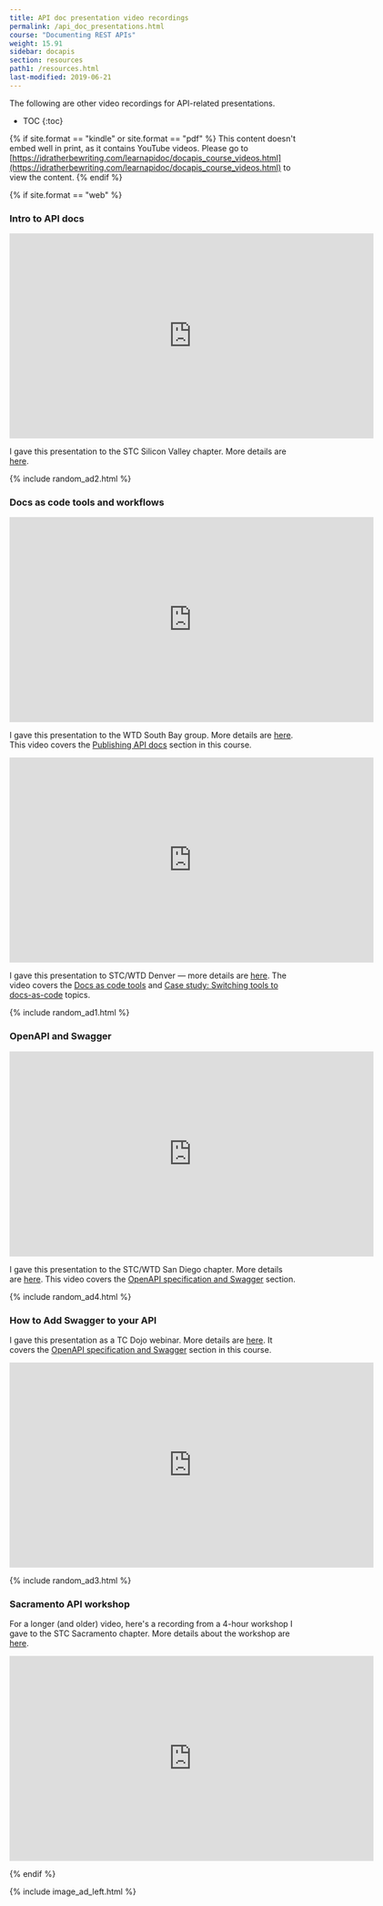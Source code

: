 ```yaml
---
title: API doc presentation video recordings
permalink: /api_doc_presentations.html
course: "Documenting REST APIs"
weight: 15.91
sidebar: docapis
section: resources
path1: /resources.html
last-modified: 2019-06-21
---
```


The following are other video recordings for API-related presentations.

* TOC
{:toc}

{% if site.format == "kindle" or site.format == "pdf" %}
This content doesn't embed well in print, as it contains YouTube videos. Please go to [https://idratherbewriting.com/learnapidoc/docapis_course_videos.html](https://idratherbewriting.com/learnapidoc/docapis_course_videos.html) to view the content.
{% endif %}

{% if site.format == "web" %}

### Intro to API docs

<iframe width="640" height="360" src="https://www.youtube.com/embed/NawxzLB4aro" frameborder="0" allowfullscreen></iframe>

I gave this presentation to the STC Silicon Valley chapter. More details are [here](https://idratherbewriting.com/2017/11/19/upcoming-api-doc-presentation-stc-sv-chapter/).

{% include random_ad2.html %}

### Docs as code tools and workflows

<iframe width="640" height="360" src="https://www.youtube.com/embed/__vSXJn-JQo" frameborder="0" allow="autoplay; encrypted-media" allowfullscreen></iframe>

I gave this presentation to the WTD South Bay group. More details are  [here](https://idratherbewriting.com/2018/01/19/wtd-south-bay-publish-api-documentation-presentation/). This video covers the [Publishing API docs](https://idratherbewriting.com/learnapidoc/pubapis_overview.html) section in this course.

<iframe width="640" height="360" src="https://www.youtube.com/embed/Z3e_38WS-2Q" frameborder="0" allow="autoplay; encrypted-media" allowfullscreen></iframe>

I gave this presentation to STC/WTD Denver &mdash; more details are [here](https://idratherbewriting.com/2018/03/09/docs-as-code-tools-and-workflows-denver-presentation/). The video covers the [Docs as code tools](pubapis_docs_as_code.html) and [Case study: Switching tools to docs-as-code](pubapis_switching_to_docs_as_code.html) topics.

{% include random_ad1.html %}

### OpenAPI and Swagger

<iframe width="640" height="360" src="https://www.youtube.com/embed/gcDSL-8pkvU" frameborder="0" allow="autoplay; encrypted-media" allowfullscreen></iframe>

I gave this presentation to the STC/WTD San Diego chapter. More details are [here](https://idratherbewriting.com/2018/02/14/openapi-and-swagger-presentation/). This video covers the [OpenAPI specification and Swagger](https://idratherbewriting.com/learnapidoc/restapispecifications.html) section.

{% include random_ad4.html %}

### How to Add Swagger to your API

I gave this presentation as a TC Dojo webinar. More details are [here](https://idratherbewriting.com/2017/01/17/swagger-presentation-documenting-rest-apis/). It covers the [OpenAPI specification and Swagger](https://idratherbewriting.com/learnapidoc/restapispecifications.html) section in this course.

<iframe width="640" height="360" src="https://www.youtube.com/embed/wC5hxY0RItQ" frameborder="0" allowfullscreen></iframe>

{% include random_ad3.html %}

### Sacramento API workshop

For a longer (and older) video, here's a recording from a 4-hour workshop I gave to the STC Sacramento chapter. More details about the workshop are [here](https://idratherbewriting.com/2016/03/27/rest-api-workshop-recording-sacramento-stc/).

<iframe width="640" height="360" src="https://www.youtube.com/embed/GerbihyUpdo" frameborder="0" allowfullscreen></iframe>

{% endif %}

{% include image_ad_left.html %}
